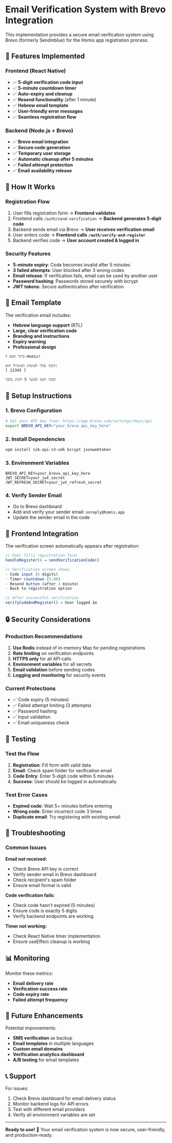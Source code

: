 # Email Verification System with Brevo Integration

This implementation provides a secure email verification system using Brevo (formerly Sendinblue) for the Homis app registration process.

## 🔧 Features Implemented

### Frontend (React Native)
- ✅ **5-digit verification code input**
- ✅ **5-minute countdown timer**
- ✅ **Auto-expiry and cleanup**
- ✅ **Resend functionality** (after 1 minute)
- ✅ **Hebrew email template**
- ✅ **User-friendly error messages**
- ✅ **Seamless registration flow**

### Backend (Node.js + Brevo)
- ✅ **Brevo email integration**
- ✅ **Secure code generation**
- ✅ **Temporary user storage**
- ✅ **Automatic cleanup after 5 minutes**
- ✅ **Failed attempt protection**
- ✅ **Email availability release**

## 🚀 How It Works

### Registration Flow
1. User fills registration form → **Frontend validates**
2. Frontend calls `/auth/send-verification` → **Backend generates 5-digit code**
3. Backend sends email via Brevo → **User receives verification email**
4. User enters code → **Frontend calls `/auth/verify-and-register`**
5. Backend verifies code → **User account created & logged in**

### Security Features
- **5-minute expiry**: Code becomes invalid after 5 minutes
- **3 failed attempts**: User blocked after 3 wrong codes
- **Email release**: If verification fails, email can be used by another user
- **Password hashing**: Passwords stored securely with bcrypt
- **JWT tokens**: Secure authentication after verification

## 📧 Email Template

The verification email includes:
- **Hebrew language support** (RTL)
- **Large, clear verification code**
- **Branding and instructions**
- **Expiry warning**
- **Professional design**

```html
ברוך הבא ל-Homis!

הקוד שלך לאימות האימייל הוא:
[ 12345 ]

הקוד תקף למשך 5 דקות בלבד
```

## 🔧 Setup Instructions

### 1. Brevo Configuration
```bash
# Get your API key from: https://app.brevo.com/settings/keys/api
export BREVO_API_KEY="your_brevo_api_key_here"
```

### 2. Install Dependencies
```bash
npm install sib-api-v3-sdk bcrypt jsonwebtoken
```

### 3. Environment Variables
```env
BREVO_API_KEY=your_brevo_api_key_here
JWT_SECRET=your_jwt_secret
JWT_REFRESH_SECRET=your_jwt_refresh_secret
```

### 4. Verify Sender Email
- Go to Brevo dashboard
- Add and verify your sender email: `noreply@homis.app`
- Update the sender email in the code

## 📱 Frontend Integration

The verification screen automatically appears after registration:

```typescript
// User fills registration form
handleRegister() → sendVerificationCode()

// Verification screen shows
- Code input (5 digits)
- Timer countdown (5:00)
- Resend button (after 1 minute)
- Back to registration option

// After successful verification
verifyCodeAndRegister() → User logged in
```

## 🔒 Security Considerations

### Production Recommendations
1. **Use Redis** instead of in-memory Map for pending registrations
2. **Rate limiting** on verification endpoints
3. **HTTPS only** for all API calls
4. **Environment variables** for all secrets
5. **Email validation** before sending codes
6. **Logging and monitoring** for security events

### Current Protections
- ✅ Code expiry (5 minutes)
- ✅ Failed attempt limiting (3 attempts)
- ✅ Password hashing
- ✅ Input validation
- ✅ Email uniqueness check

## 🧪 Testing

### Test the Flow
1. **Registration**: Fill form with valid data
2. **Email**: Check spam folder for verification email
3. **Code Entry**: Enter 5-digit code within 5 minutes
4. **Success**: User should be logged in automatically

### Test Error Cases
- **Expired code**: Wait 5+ minutes before entering
- **Wrong code**: Enter incorrect code 3 times
- **Duplicate email**: Try registering with existing email

## 🐛 Troubleshooting

### Common Issues

**Email not received:**
- Check Brevo API key is correct
- Verify sender email in Brevo dashboard
- Check recipient's spam folder
- Ensure email format is valid

**Code verification fails:**
- Check code hasn't expired (5 minutes)
- Ensure code is exactly 5 digits
- Verify backend endpoints are working

**Timer not working:**
- Check React Native timer implementation
- Ensure useEffect cleanup is working

## 📊 Monitoring

Monitor these metrics:
- **Email delivery rate**
- **Verification success rate**
- **Code expiry rate**
- **Failed attempt frequency**

## 🔄 Future Enhancements

Potential improvements:
- **SMS verification** as backup
- **Email templates** in multiple languages
- **Custom email domains**
- **Verification analytics dashboard**
- **A/B testing** for email templates

## 📞 Support

For issues:
1. Check Brevo dashboard for email delivery status
2. Monitor backend logs for API errors
3. Test with different email providers
4. Verify all environment variables are set

---

**Ready to use!** 🎉 Your email verification system is now secure, user-friendly, and production-ready. 